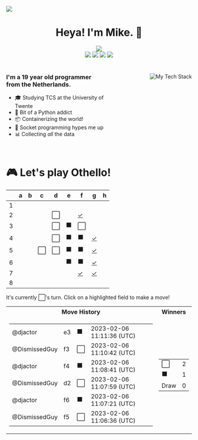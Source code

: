 ![](https://hit.yhype.me/github/profile?user_id=32306794)  <!-- YHYPE hit counter -->
<div align="center">
  <h1>Heya! I'm Mike. 👋</h1>
  
  <img src="https://wakatime.com/badge/user/9555cc8c-3be5-4d08-afde-58be2d556fb0.svg">
  <br>
  <img src="https://img.shields.io/badge/-Wear%20OS-4285F4?style=for-the-badge&logo=wear-os&logoColor=white">
  <img src="https://img.shields.io/badge/Pop!_OS-48B9C7?style=for-the-badge&logo=Pop!_OS&logoColor=white">
  <img src="https://img.shields.io/badge/lineageos-167C80?style=for-the-badge&logo=lineageos&logoColor=white">
  <img src="https://img.shields.io/badge/espressif-E7352C?style=for-the-badge&logo=espressif&logoColor=white">
</div>

<br/>

<div>
  <img align="right" src="https://github-readme-tech-stack.vercel.app/api/cards?title=My%20Favourite%20Technologies&lineHeight=30&lineCount=3&theme=catppuccin_macchiato&hideTitle=true&line1=python,Python,3776AB;nim,Nim,FFE953;javascript,JavaScript,F7DF1E;openjdk,Java,FFFFFF;&line2=podman,Podman,892CA0;nginx,Nginx,009639;linux,Linux,FCC624;wireguard,Wireguard,88171A;&line3=Pop!_OS,Pop!_OS,48B9C7;android,Android,3DDC84;magisk,Magisk,00AF9C;gnome,Gnome,4A86CF;" alt="My Tech Stack" />
  
  <h3 align="left" style="width: 50%">
    I'm a 19 year old programmer from the Netherlands.
  </h3>
  <ul  style="width: 50%">
    <li>🎓️ Studying TCS at the University of Twente</li>
    <li>🐍 Bit of a Python addict</li>
    <li>📦 Containerizing the world!</li>
    <li>🧦 Socket programming hypes me up</li>
    <li>📊 Collecting <i>all</i> the data</li>
  </ul>
</div>

<br>

<div align="left">
  <h1>🎮 Let's play Othello!</h1>
  
<!-- START GAME -->
| |a|b|c|d|e|f|g|h|
|-|-|-|-|-|-|-|-|-|
|1| | | | | | | | |
|2| | | |⬜| |[✓](https://github.com/DismissedGuy/dismissedguy/issues/new?title=Othello%7Cmove%7Cf2)| | |
|3| | | |⬜|⬛|⬜| | |
|4| | | |⬜|⬛|⬛|[✓](https://github.com/DismissedGuy/dismissedguy/issues/new?title=Othello%7Cmove%7Cg4)| |
|5| | |⬜|⬜|⬛|⬛|[✓](https://github.com/DismissedGuy/dismissedguy/issues/new?title=Othello%7Cmove%7Cg5)| |
|6| | | | |⬛|⬛|[✓](https://github.com/DismissedGuy/dismissedguy/issues/new?title=Othello%7Cmove%7Cg6)| |
|7| | | | | |[✓](https://github.com/DismissedGuy/dismissedguy/issues/new?title=Othello%7Cmove%7Cf7)|[✓](https://github.com/DismissedGuy/dismissedguy/issues/new?title=Othello%7Cmove%7Cg7)| |
|8| | | | | | | | |

It's currently ⬜'s turn. Click on a highlighted field to make a move!

<table>
<tr>
<th>Move History</th><th>Winners</th>
</tr><tr>
<td>

<table>
<tr><td>@djactor</td><td>e3</td><td>⬛</td><td>2023-02-06 11:11:36 (UTC)</td></tr>
<tr><td>@DismissedGuy</td><td>f3</td><td>⬜</td><td>2023-02-06 11:10:42 (UTC)</td></tr>
<tr><td>@djactor</td><td>f4</td><td>⬛</td><td>2023-02-06 11:08:41 (UTC)</td></tr>
<tr><td>@DismissedGuy</td><td>d2</td><td>⬜</td><td>2023-02-06 11:07:59 (UTC)</td></tr>
<tr><td>@djactor</td><td>f6</td><td>⬛</td><td>2023-02-06 11:07:21 (UTC)</td></tr>
<tr><td>@DismissedGuy</td><td>f5</td><td>⬜</td><td>2023-02-06 11:06:36 (UTC)</td></tr>
</table>

</td><td>

<table>
<tr><td>⬜</td><td>2</td></tr>
<tr><td>⬛</td><td>1</td></tr>
<tr><td>Draw</td><td>0</td></tr>
</table>

</td>
</tr>
</table>